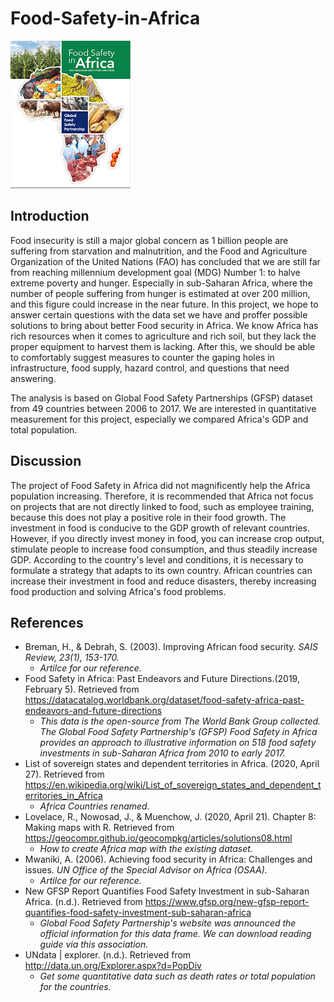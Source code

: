 # Food-Safety-in-Africa
![](africa.png)
## Introduction
Food insecurity is still a major global concern as 1 billion people are suffering from starvation and malnutrition, and the Food and Agriculture Organization of the United Nations (FAO) has concluded that we are still far from reaching millennium development goal (MDG) Number 1: to halve extreme poverty and hunger. Especially in sub-Saharan Africa, where the number of people suffering from hunger is estimated at over 200 million, and this figure could increase in the near future. In this project, we hope to answer certain questions with the data set we have and proffer possible solutions to bring about better Food security in Africa. We know Africa has rich resources when it comes to agriculture and rich soil, but they lack the proper equipment to harvest them is lacking. After this, we should be able to comfortably suggest measures to counter the gaping holes in infrastructure, food supply, hazard control, and questions that need answering.

The analysis is based on Global Food Safety Partnerships (GFSP) dataset from 49 countries between 2006 to 2017. We are interested in quantitative measurement for this project, especially we compared Africa's GDP and total population.

## Discussion
  The project of Food Safety in Africa did not magnificently help the Africa population increasing. Therefore, it is recommended that Africa not focus on projects that are not directly linked to food, such as employee training, because this does not play a positive role in their food growth. The investment in food is conducive to the GDP growth of relevant countries.
  However, if you directly invest money in food, you can increase crop output, stimulate people to increase food consumption, and thus steadily increase GDP. According to the country's level and conditions, it is necessary to formulate a strategy that adapts to its own country. African countries can increase their investment in food and reduce disasters, thereby increasing food production and solving Africa's food problems.
  
## References
* Breman, H., & Debrah, S. (2003). Improving African food security. *SAIS Review, 23(1), 153-170.*
  + *Artilce for our reference.*
* Food Safety in Africa: Past Endeavors and Future Directions.(2019, February 5). Retrieved from <https://datacatalog.worldbank.org/dataset/food-safety-africa-past-endeavors-and-future-directions>
  + *This data is the open-source from The World Bank Group collected. The Global Food Safety Partnership's (GFSP) Food Safety in Africa provides an approach to illustrative information on 518 food safety investments in sub-Saharan Africa from 2010 to early 2017.*
* List of sovereign states and dependent territories in Africa. (2020, April 27). Retrieved from <https://en.wikipedia.org/wiki/List_of_sovereign_states_and_dependent_territories_in_Africa>
  + *Africa Countries renamed.*
* Lovelace, R., Nowosad, J., & Muenchow, J. (2020, April 21). Chapter 8: Making maps with R. Retrieved from <https://geocompr.github.io/geocompkg/articles/solutions08.html>
  + *How to create Africa map with the existing dataset.*
* Mwaniki, A. (2006). Achieving food security in Africa: Challenges and issues. *UN Office of the Special Advisor on Africa (OSAA).*
  + *Artilce for our reference.*
* New GFSP Report Quantifies Food Safety Investment in sub-Saharan Africa. (n.d.). Retrieved from <https://www.gfsp.org/new-gfsp-report-quantifies-food-safety-investment-sub-saharan-africa>
  + *Global Food Safety Partnership's website was announced the official information for this data frame. We can download reading guide via this association.*
* UNdata | explorer. (n.d.). Retrieved from <http://data.un.org/Explorer.aspx?d=PopDiv>
  + *Get some quantitative data such as death rates or total population for the countries.*
